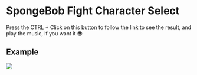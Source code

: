 # SpongeBob Fight Character Select

<p>Press the CTRL + Click on this <a href="https://matheusbloize.github.io/character-select-spongebob/" target="_blank">button</a> to follow the link to see the result, and play the music, if you want it 😎</p>

## Example
<img src="src/images/read-me.gif">

